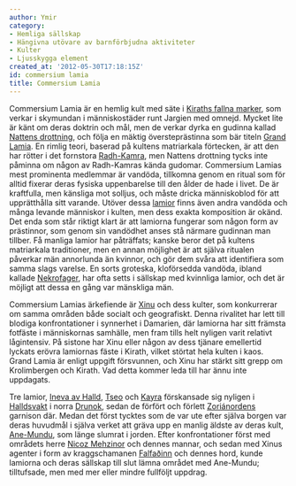 ```yaml
---
author: Ymir
category:
- Hemliga sällskap
- Hängivna utövare av barnförbjudna aktiviteter
- Kulter
- Ljusskygga element
created_at: '2012-05-30T17:18:15Z'
id: commersium lamia
title: Commersium Lamia
---
```

Commersium Lamia är en hemlig kult med säte i [Kiraths fallna marker], som verkar i skymundan i människostäder runt Jargien med omnejd. Mycket lite är känt om deras doktrin och mål, men de verkar dyrka en gudinna kallad [Nattens drottning], och följa en mäktig översteprästinna som bär titeln [Grand Lamia]. En rimlig teori, baserad på kultens matriarkala förtecken, är att den har rötter i det fornstora [Radh-Kamra], men Nattens drottning tycks inte påminna om någon av Radh-Kamras kända gudomar. Commersium Lamias mest prominenta medlemmar är vandöda, tillkomna genom en ritual som för alltid fixerar deras fysiska uppenbarelse till den ålder de hade i livet. De är kraftfulla, men känsliga mot solljus, och måste dricka människoblod för att upprätthålla sitt varande. Utöver dessa [lamior] finns även andra vandöda och många levande människor i kulten, men dess exakta komposition är okänd. Det enda som står riktigt klart är att lamiorna fungerar som någon form av prästinnor, som genom sin vandödhet anses stå närmare gudinnan man tillber. Få manliga lamior har påträffats; kanske beror det på kultens matriarkala traditioner, men en annan möjlighet är att själva ritualen påverkar män annorlunda än kvinnor, och gör dem svåra att identifiera som samma slags varelse. En sorts groteska, kloförsedda vandöda, ibland kallade [Nekrofager], har ofta setts i sällskap med kvinnliga lamior, och det är möjligt att dessa en gång var mänskliga män.

Commersium Lamias ärkefiende är [Xinu] och dess kulter, som konkurrerar om samma områden både socialt och geografiskt. Denna rivalitet har lett till blodiga konfrontationer i synnerhet i Damarien, där lamiorna har sitt främsta fotfäste i människornas samhälle, men fram tills helt nyligen varit relativt lågintensiv. På sistone har Xinu eller någon av dess tjänare emellertid lyckats erövra lamiornas fäste i Kirath, vilket störtat hela kulten i kaos. Grand Lamia är enligt uppgift försvunnen, och Xinu har stärkt sitt grepp om Krolimbergen och Kirath. Vad detta kommer leda till har ännu inte uppdagats.

Tre lamior, [Ineva av Halld], [Tseo] och [Kayra] förskansade sig nyligen i [Halldsvakt] i norra [Drunok], sedan de förfört och förlett [Zoriánordens] garnison där. Medan det först tycktes som de var ute efter själva borgen var deras huvudmål i själva verket att gräva upp en manlig äldste av deras kult, [Ane-Mundu], som länge slumrat i jorden. Efter konfrontationer först med områdets herre [Nicoz Mehzinor] och dennes mannar, och sedan med Xinus agenter i form av kraggschamanen [Falfaðinn] och dennes hord, kunde lamiorna och deras sällskap till slut lämna området med Ane-Mundu; tilltufsade, men med mer eller mindre fullföljt uppdrag.

  [Kiraths fallna marker]: Kiraths_fallna_marker
  [Nattens drottning]: Nattens_drottning
  [Grand Lamia]: Grand_Lamia
  [Radh-Kamra]: Radh-Kamra
  [lamior]: Lamior
  [Nekrofager]: Nekrofager
  [Xinu]: Xinu
  [Ineva av Halld]: Ineva_av_Halld
  [Tseo]: Tseo
  [Kayra]: Kayra
  [Halldsvakt]: Halldsvakt
  [Drunok]: Drunok
  [Zoriánordens]: Zoriánorden
  [Ane-Mundu]: Ane-Mundu
  [Nicoz Mehzinor]: Nicoz_Mehzinor
  [Falfaðinn]: Falfaðinn